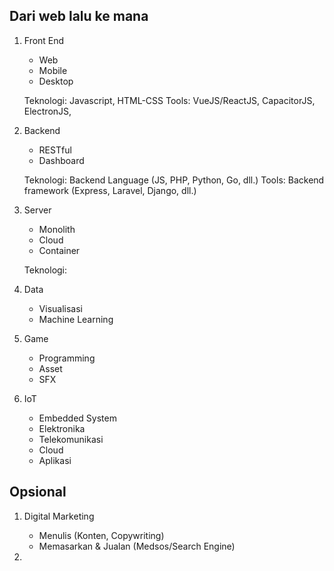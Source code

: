 ## Dari web lalu ke mana

1. Front End
    - Web     
    - Mobile
    - Desktop

    Teknologi: Javascript, HTML-CSS
    Tools: VueJS/ReactJS, CapacitorJS, ElectronJS,
    
2. Backend
    - RESTful
    - Dashboard
    
    Teknologi: Backend Language (JS, PHP, Python, Go, dll.)
    Tools: Backend framework (Express, Laravel, Django, dll.)
    
3. Server
    - Monolith
    - Cloud
    - Container

    Teknologi:
       
4. Data
    - Visualisasi
    - Machine Learning

5. Game
    - Programming
    - Asset
    - SFX

6. IoT
    - Embedded System
    - Elektronika
    - Telekomunikasi
    - Cloud
    - Aplikasi



## Opsional

1. Digital Marketing
    - Menulis (Konten, Copywriting)
    - Memasarkan & Jualan (Medsos/Search Engine)

2. 
